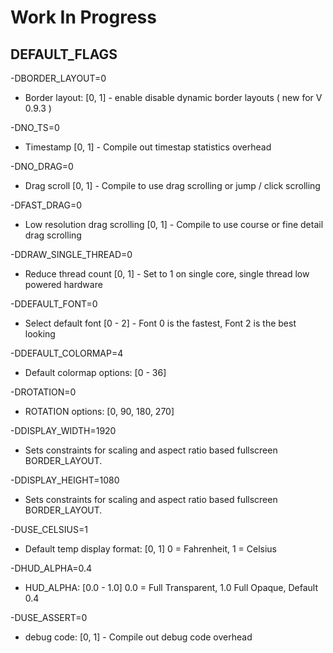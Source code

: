 # Work In Progress


## DEFAULT_FLAGS

-DBORDER_LAYOUT=0 
  - Border layout: [0, 1]  - enable disable dynamic border layouts ( new for V 0.9.3 )
  
-DNO_TS=0 
  -  Timestamp  [0, 1] - Compile out timestap statistics overhead

-DNO_DRAG=0
  -  Drag scroll [0, 1] - Compile to use drag scrolling or jump / click scrolling

-DFAST_DRAG=0 
  -  Low resolution drag scrolling [0, 1] - Compile to use course or fine detail drag scrolling

-DDRAW_SINGLE_THREAD=0 
  -  Reduce thread count [0, 1] - Set to 1 on single core, single thread low powered hardware

-DDEFAULT_FONT=0 
  -  Select default font [0 - 2]  -  Font 0 is the fastest, Font 2 is the best looking

-DDEFAULT_COLORMAP=4 
  - Default colormap options: [0 - 36]  </br>
  
-DROTATION=0 
  - ROTATION options:         [0, 90, 180, 270] </br>

-DDISPLAY_WIDTH=1920 
  -  Sets constraints for scaling and aspect ratio based fullscreen BORDER_LAYOUT.

-DDISPLAY_HEIGHT=1080 
  -  Sets constraints for scaling and aspect ratio based fullscreen BORDER_LAYOUT.

-DUSE_CELSIUS=1 
  - Default temp display format:   [0, 1]  0 = Fahrenheit, 1 = Celsius

-DHUD_ALPHA=0.4
  - HUD_ALPHA:            [0.0 - 1.0]    0.0 = Full Transparent, 1.0 Full Opaque, Default 0.4  </br>

-DUSE_ASSERT=0
  - debug code:  [0, 1] - Compile out debug code overhead
